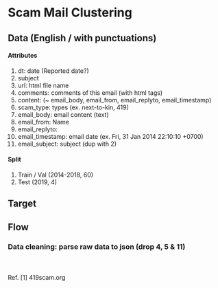 # Scam Mail Clustering
## Data (English / with punctuations)

#### Attributes
1. dt: date (Reported date?)
2. subject
3. url: html file name
4. comments: comments of this email (with html tags)
5. content: (~ email_body, email_from, email_replyto, email_timestamp)
6. scam_type: types (ex. next-to-kin, 419)
7. email_body: email content (text)
8. email_from: Name <email>
9. email_replyto: <email>
10. email_timestamp: email date (ex. Fri, 31 Jan 2014 22:10:10 +0700)
11. email_subject: subject (dup with 2)

#### Split
1. Train / Val (2014-2018, 60)
2. Test (2019, 4)

## Target
## Flow
### Data cleaning: parse raw data to json (drop 4, 5 & 11)

```
	

```

### 
Ref. 
[1] 419scam.org